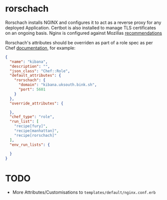 # rorschach

Rorschach installs NGINX and configures it to act as a reverse proxy for any deployed Application. Certbot is also installed to manage TLS certificates on an ongoing basis. Nginx is configured against Mozillas [recommendations](https://ssl-config.mozilla.org/)

Rorschach's attributes should be overriden as part of a role spec as per Chef [documentation](https://docs.chef.io/attributes/), for example:

```json
{
  "name": "kibana",
  "description": "",
  "json_class": "Chef::Role",
  "default_attributes": {
    "rorschach": {
      "domain": "kibana.uksouth.bink.sh",
      "port": 5601
    }
  },
  "override_attributes": {

  },
  "chef_type": "role",
  "run_list": [
    "recipe[fury]",
    "recipe[manhattan]",
    "recipe[rorschach]"
  ],
  "env_run_lists": {
                                                   
  }                                                
}                                                  
```

# TODO

* More Attributes/Customisations to `templates/default/nginx.conf.erb`
